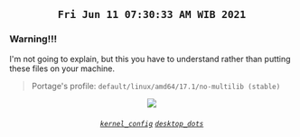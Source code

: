 ## <p align="center">`Fri Jun 11 07:30:33 AM WIB 2021`</p>

### Warning!!! <img alt="" align="right" src="https://badges.pufler.dev/visits/owl4ce/hmg?style=flat-square&label=&color=000000&logo=GitHub&logoColor=white&labelColor=373e4d"/>
I'm not going to explain, but this you have to understand rather than putting these files on your machine.
> Portage's profile: `default/linux/amd64/17.1/no-multilib (stable)`

<p align="center"><img src="https://i.ibb.co/1T0rYL4/final.gif"/></p>

###### <p align="center">[`kernel_config`](https://github.com/owl4ce/kurisu-x86_64) [`desktop_dots`](https://github.com/owl4ce/dotfiles)</p>
